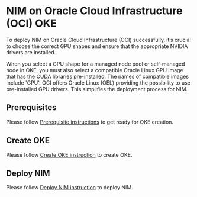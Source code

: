 # NIM on Oracle Cloud Infrastructure (OCI) OKE

To deploy NIM on Oracle Cloud Infrastructure (OCI) successfully, it’s crucial to choose the correct GPU shapes and ensure that the appropriate NVIDIA drivers are installed. 

When you select a GPU shape for a managed node pool or self-managed node in OKE, you must also select a compatible Oracle Linux GPU image that has the CUDA libraries pre-installed. The names of compatible images include 'GPU'. OCI offers Oracle Linux (OEL) providing the possibility to use pre-installed GPU drivers. This simplifies the deployment process for NIM.


## Prerequisites

Please follow [Prerequisite instructions](./prerequisites/README.md) to get ready for OKE creation.

## Create OKE

Please follow [Create OKE instruction](./setup/README.md) to create OKE.

## Deploy NIM

Please follow [Deploy NIM instruction](../../../helm/README.md) to deploy NIM.
